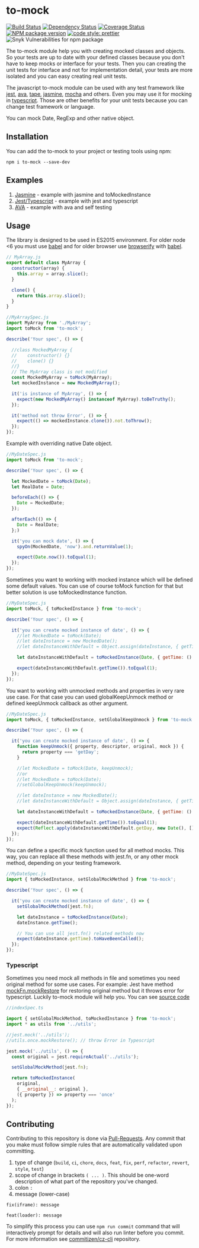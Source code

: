 # to-mock

[![Build Status](https://travis-ci.org/mjancarik/to-mock.svg?branch=master)](https://travis-ci.org/mjancarik/to-mock) [![Dependency Status](https://david-dm.org/mjancarik/to-mock.svg)](https://david-dm.org/mjancarik/to-mock) [![Coverage Status](https://coveralls.io/repos/github/mjancarik/to-mock/badge.svg?branch=master)](https://coveralls.io/github/mjancarik/to-mock?branch=master)
[![NPM package version](https://img.shields.io/npm/v/to-mock/latest.svg)](https://www.npmjs.com/package/to-mock)
[![code style: prettier](https://img.shields.io/badge/code_style-prettier-ff69b4.svg?style=flat-square)](https://github.com/prettier/prettier)
![Snyk Vulnerabilities for npm package](https://img.shields.io/snyk/vulnerabilities/npm/to-mock.svg)

The to-mock module help you with creating mocked classes and objects. So your tests are up to date with your defined classes because you don't have to keep mocks or interface for your tests. Then you can creating the unit tests for interface and not for implementation detail, your tests are more isolated and you can easy creating real unit tests.

The javascript to-mock module can be used with any test framework like [jest](https://facebook.github.io/jest/), [ava](https://github.com/avajs/ava), [tape](https://www.npmjs.com/package/tape), [jasmine](https://jasmine.github.io/), [mocha](https://mochajs.org/) and others. Even you may use it for mocking in [typescript](https://www.typescriptlang.org/). Those are other benefits for your unit tests because you can change test framework or language.

You can mock Date, RegExp and other native object.

## Installation

You can add the to-mock to your project or testing tools using npm:

``` shell
npm i to-mock --save-dev
```

## Examples

1. [Jasmine](https://codesandbox.io/s/j3l8k6wlr5?fontsize=14) - example with jasmine and toMockedInstance
2. [Jest/Typescript](https://github.com/mjancarik/idle-tasks/blob/master/src/__tests__/IdleQueueSpec.ts) - example with jest and typescript
3. [AVA](https://github.com/mjancarik/to-mock/blob/master/__tests__/toMockSpec.js) - example with ava and self testing


## Usage

The library is designed to be used in ES2015 environment. For older node <6 you must use [babel](https://babeljs.io/) and for older browser use [browserify](http://browserify.org/) with  [babel](https://babeljs.io/).

```javascript
// MyArray.js
export default class MyArray {
  constructor(array) {
    this.array = array.slice();
  }

  clone() {
    return this.array.slice();
  }
}

//MyArraySpec.js
import MyArray from './MyArray';
import toMock from 'to-mock';

describe('Your spec', () => {

  //class MockedMyArray {
  //	constructor() {}
  //	clone() {}
  //}
  // The MyArray class is not modified
  const MockedMyArray = toMock(MyArray);
  let mockedInstance = new MockedMyArray();

  it('is instance of MyArray', () => {
    expect(new MockedMyArray() instanceof MyArray).toBeTruthy();
  });

  it('method not throw Error', () => {
    expect(() => mockedInstance.clone()).not.toThrow();
  });
});
```

Example with overriding native Date object.

```javascript
//MyDateSpec.js
import toMock from 'to-mock';

describe('Your spec', () => {

  let MockedDate = toMock(Date);
  let RealDate = Date;

  beforeEach(() => {
    Date = MockedDate;
  });

  afterEach(() => {
    Date = RealDate;
  };)

  it('you can mock date', () => {
    spyOn(MockedDate, 'now').and.returnValue(1);

    expect(Date.now()).toEqual(1);
  });
});

```

Sometimes you want to working with mocked instance which will be defined some default values. You can use of course toMock function for that but better solution is use toMockedInstance function.

```javascript
//MyDateSpec.js
import toMock, { toMockedInstance } from 'to-mock';

describe('Your spec', () => {

  it('you can create mocked instance of date', () => {
    //let MockedDate = toMock(Date);
    //let dateInstance = new MockedDate();
    //let dateInstanceWithDefault = Object.assign(dateInstance, { getTime: () => 1 });

    let dateInstanceWithDefault = toMockedInstance(Date, { getTime: () => 1 });

    expect(dateInstanceWithDefault.getTime()).toEqual(1);
  });
});

```

You want to working with unmocked methods and properties in very rare use case. For that case you can used globalKeepUnmock method or defined keepUnmock callback as other argument.

```javascript
//MyDateSpec.js
import toMock, { toMockedInstance, setGlobalKeepUnmock } from 'to-mock';

describe('Your spec', () => {

  it('you can create mocked instance of date', () => {
    function keepUnmock({ property, descriptor, original, mock }) {
      return property === 'getDay';
    }

    //let MockedDate = toMock(Date, keepUnmock);
    //or    
    //let MockedDate = toMock(Date);
    //setGlobalKeepUnmock(keepUnmock);

    //let dateInstance = new MockedDate();
    //let dateInstanceWithDefault = Object.assign(dateInstance, { getTime: () => 1 });

    let dateInstanceWithDefault = toMockedInstance(Date, { getTime: () => 1 }, keepUnmock);

    expect(dateInstanceWithDefault.getTime()).toEqual(1);
    expect(Reflect.apply(dateInstanceWithDefault.getDay, new Date(), []) === new Date().getDay()).toEqual(true);
  });
});

```

You can define a specific mock function used for all method mocks. This way, you can replace all these methods with jest.fn, or any other mock method, depending on your testing framework.

```javascript
//MyDateSpec.js
import { toMockedInstance, setGlobalMockMethod } from 'to-mock';

describe('Your spec', () => {

  it('you can create mocked instance of date', () => {
    setGlobalMockMethod(jest.fn);

    let dateInstance = toMockedInstance(Date);
    dateInstance.getTime();

    // You can use all jest.fn() related methods now
    expect(dateInstance.getTime).toHaveBeenCalled();
  });
});

```

### Typescript

Sometimes you need mock all methods in file and sometimes you need original method for some use cases. For example: Jest have method [mockFn.mockRestore](https://jestjs.io/docs/en/mock-function-api.html#mockfnmockrestore) for restoring original method but it throws error for typescript. Luckily to-mock module will help you. You can see [source code](https://github.com/mjancarik/idle-tasks/blob/master/src/__tests__/IdleQueueSpec.ts)

```javascript
//indexSpec.ts

import { setGlobalMockMethod, toMockedInstance } from 'to-mock';
import * as utils from '../utils';

//jest.mock('../utils');
//utils.once.mockRestore(); // throw Error in Typescript

jest.mock('../utils', () => {
  const original = jest.requireActual('../utils');

  setGlobalMockMethod(jest.fn);

  return toMockedInstance(
    original,
    { __original__: original },
    ({ property }) => property === 'once'
  );
});
```

## Contributing

Contributing to this repository is done via [Pull-Requests](https://github.com/mjancarik/to-mock/pulls).
Any commit that you make must follow simple rules that are automatically validated upon committing.
1. type of change (`build`, `ci`, `chore`, `docs`, `feat`, `fix`, `perf`, `refactor`, `revert`, `style`, `test`)
2. scope of change in brackets `( ... )`. This should be one-word description of what part of the repository you've changed.
3. colon `:`
4. message (lower-case)

`fix(iframe): message`

`feat(loader): message`

To simplify this process you can use `npm run commit` command that will interactively prompt for details and will also run linter before you commit. For more information see [commitizen/cz-cli](https://github.com/commitizen/cz-cli) repository.
